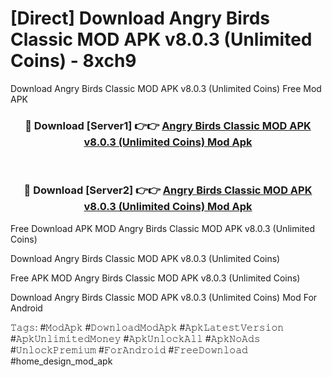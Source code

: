 # [Direct] Download Angry Birds Classic MOD APK v8.0.3 (Unlimited Coins) - 8xch9
Download Angry Birds Classic MOD APK v8.0.3 (Unlimited Coins) Free Mod APK

<div align="center">
<h3>🔴 Download [Server1] 👉👉 <a href="https://apk-comot.site?title=Angry_Birds_Classic_MOD_APK_v8.0.3_(Unlimited_Coins)">Angry Birds Classic MOD APK v8.0.3 (Unlimited Coins) Mod Apk</a></h3><br>

<h3>🔴 Download [Server2] 👉👉 <a href="https://apk-comot.site?title=Angry_Birds_Classic_MOD_APK_v8.0.3_(Unlimited_Coins)">Angry Birds Classic MOD APK v8.0.3 (Unlimited Coins) Mod Apk</a></h3>
</div>


Free Download APK MOD Angry Birds Classic MOD APK v8.0.3 (Unlimited Coins)

Download Angry Birds Classic MOD APK v8.0.3 (Unlimited Coins) 

Free APK MOD Angry Birds Classic MOD APK v8.0.3 (Unlimited Coins) 

Download Angry Birds Classic MOD APK v8.0.3 (Unlimited Coins) Mod For Android

𝚃𝚊𝚐𝚜: #𝙼𝚘𝚍𝙰𝚙𝚔 #𝙳𝚘𝚠𝚗𝚕𝚘𝚊𝚍𝙼𝚘𝚍𝙰𝚙𝚔 #𝙰𝚙𝚔𝙻𝚊𝚝𝚎𝚜𝚝𝚅𝚎𝚛𝚜𝚒𝚘𝚗 #𝙰𝚙𝚔𝚄𝚗𝚕𝚒𝚖𝚒𝚝𝚎𝚍𝙼𝚘𝚗𝚎𝚢 #𝙰𝚙𝚔𝚄𝚗𝚕𝚘𝚌𝚔𝙰𝚕𝚕 #𝙰𝚙𝚔𝙽𝚘𝙰𝚍𝚜 #𝚄𝚗𝚕𝚘𝚌𝚔𝙿𝚛𝚎𝚖𝚒𝚞𝚖 #𝙵𝚘𝚛𝙰𝚗𝚍𝚛𝚘𝚒𝚍 #𝙵𝚛𝚎𝚎𝙳𝚘𝚠𝚗𝚕𝚘𝚊𝚍 #home_design_mod_apk